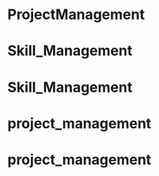 # ProjectManagement
# Skill_Management
# Skill_Management
# project_management
# project_management
